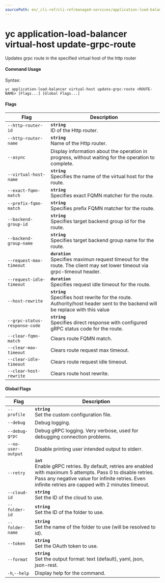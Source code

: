 ```yaml
---
sourcePath: en/_cli-ref/cli-ref/managed-services/application-load-balancer/virtual-host/update-grpc-route.md
---
```

# yc application-load-balancer virtual-host update-grpc-route

Updates grpc route in the specified virtual host of the http router

#### Command Usage

Syntax: 

`yc application-load-balancer virtual-host update-grpc-route <ROUTE-NAME> [Flags...] [Global Flags...]`

#### Flags

| Flag | Description |
|----|----|
|`--http-router-id`|<b>`string`</b><br/> ID of the Http router.|
|`--http-router-name`|<b>`string`</b><br/> Name of the Http router.|
|`--async`| Display information about the operation in progress, without waiting for the operation to complete.|
|`--virtual-host-name`|<b>`string`</b><br/> Specifies the name of the virtual host for the route.|
|`--exact-fqmn-match`|<b>`string`</b><br/> Specifies exact FQMN matcher for the route.|
|`--prefix-fqmn-match`|<b>`string`</b><br/> Specifies prefix FQMN matcher for the route.|
|`--backend-group-id`|<b>`string`</b><br/> Specifies target backend group id for the route.|
|`--backend-group-name`|<b>`string`</b><br/> Specifies target backend group name for the route.|
|`--request-max-timeout`|<b>`duration`</b><br/> Specifies maximun request timeout for the route. The client may set lower timeout via grpc-timeout header.|
|`--request-idle-timeout`|<b>`duration`</b><br/> Specifies request idle timeout for the route.|
|`--host-rewrite`|<b>`string`</b><br/> Specifies host rewrite for the route. Authority/host header sent to the backend will be replace with this value|
|`--grpc-status-response-code`|<b>`string`</b><br/> Specifies direct response with configured gRPC status code for the route.|
|`--clear-fqmn-match`| Clears route FQMN match.|
|`--clear-max-timeout`| Clears route request max timeout.|
|`--clear-idle-timeout`| Clears route request idle timeout.|
|`--clear-host-rewrite`| Clears route host rewrite.|

#### Global Flags

| Flag | Description |
|----|----|
|`--profile`|<b>`string`</b><br/>Set the custom configuration file.|
|`--debug`|Debug logging.|
|`--debug-grpc`|Debug gRPC logging. Very verbose, used for debugging connection problems.|
|`--no-user-output`|Disable printing user intended output to stderr.|
|`--retry`|<b>`int`</b><br/>Enable gRPC retries. By default, retries are enabled with maximum 5 attempts. Pass 0 to disable retries. Pass any negative value for infinite retries. Even infinite retries are capped with 2 minutes timeout.|
|`--cloud-id`|<b>`string`</b><br/>Set the ID of the cloud to use.|
|`--folder-id`|<b>`string`</b><br/>Set the ID of the folder to use.|
|`--folder-name`|<b>`string`</b><br/>Set the name of the folder to use (will be resolved to id).|
|`--token`|<b>`string`</b><br/>Set the OAuth token to use.|
|`--format`|<b>`string`</b><br/>Set the output format: text (default), yaml, json, json-rest.|
|`-h`,`--help`|Display help for the command.|
